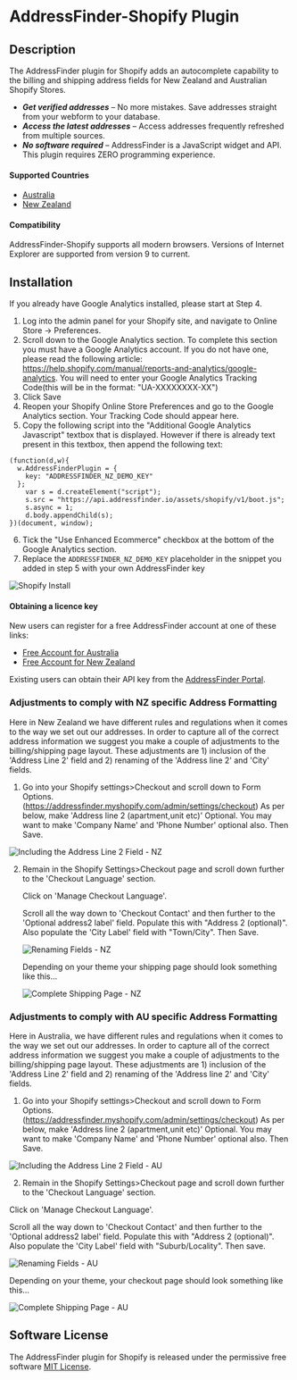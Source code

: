 # AddressFinder-Shopify Plugin

## Description
The AddressFinder plugin for Shopify adds an autocomplete capability to the billing and shipping address fields for New Zealand
and Australian Shopify Stores.

* ***Get verified addresses*** – No more mistakes. Save addresses straight from your
  webform to your database.
* ***Access the latest addresses*** – Access addresses frequently refreshed from
  multiple sources.
* ***No software required*** – AddressFinder is a JavaScript widget and API. This
  plugin requires ZERO programming experience.

#### Supported Countries

* [Australia](https://addressfinder.com.au/)
* [New Zealand](https://addressfinder.nz/)

#### Compatibility
AddressFinder-Shopify supports all modern browsers. Versions of Internet Explorer are supported from version 9 to current.

## Installation
If you already have Google Analytics installed, please start at Step 4.

1. Log into the admin panel for your Shopify site, and navigate to Online Store -> Preferences.
2. Scroll down to the Google Analytics section. To complete this section you must have a Google Analytics account. If you do not have one, please read the following article: https://help.shopify.com/manual/reports-and-analytics/google-analytics. You will need to enter your Google Analytics Tracking Code(this will be in the format: "UA-XXXXXXXX-XX")
3. Click Save
4. Reopen your Shopify Online Store Preferences and go to the Google Analytics section. Your Tracking Code should appear here.
5. Copy the following script into the "Additional Google Analytics Javascript" textbox that is displayed. However if there is already text present in this textbox, then append the following text:

  ```
  (function(d,w){
    w.AddressFinderPlugin = {
      key: "ADDRESSFINDER_NZ_DEMO_KEY"
    };
      var s = d.createElement("script");
      s.src = "https://api.addressfinder.io/assets/shopify/v1/boot.js";
      s.async = 1;
      d.body.appendChild(s);
  })(document, window);
  ```
6. Tick the "Use Enhanced Ecommerce" checkbox at the bottom of the Google Analytics section.
7. Replace the `ADDRESSFINDER_NZ_DEMO_KEY` placeholder in the snippet you added in step 5 with your own AddressFinder key

  ![Shopify Install](/assets/shopify-install.png)

#### Obtaining a licence key

New users can register for a free AddressFinder account at one of these links:
* [Free Account for Australia](https://portal.addressfinder.io/signup/au/free)
* [Free Account for New Zealand](https://portal.addressfinder.io/signup/nz/free)

Existing users can obtain their API key from the
[AddressFinder Portal](https://portal.addressfinder.io/).

### Adjustments to comply with NZ specific Address Formatting
Here in New Zealand we have different rules and regulations when it comes to the way we set out our addresses. In order to capture all of the correct address information we suggest you make a couple of adjustments to the billing/shipping page layout. These adjustments are 1) inclusion of the 'Address Line 2' field and 2) renaming of the 'Address line 2' and 'City' fields.

1. Go into your Shopify settings>Checkout and scroll down to Form Options. (https://addressfinder.myshopify.com/admin/settings/checkout) As per below, make 'Address line 2 (apartment,unit etc)' Optional. You may want to make 'Company Name' and 'Phone Number' optional also. Then Save.

  ![Including the Address Line 2 Field - NZ](/assets/nz-enable-address-fields.png)

2. Remain in the Shopify Settings>Checkout page and scroll down further to the 'Checkout Language' section.

   Click on 'Manage Checkout Language'.

   Scroll all the way down to 'Checkout Contact' and then further to the 'Optional address2 label' field. Populate this with "Address 2 (optional)". Also populate the 'City Label' field with "Town/City". Then Save.

    ![Renaming Fields - NZ](/assets/nz-rename-fields.png)

    Depending on your theme your shipping page should look something like this...

      ![Complete Shipping Page - NZ](/assets/nz-complete-shipping-page.png)

### Adjustments to comply with AU specific Address Formatting
Here in Australia, we have different rules and regulations when it comes to the way we set out our addresses. In order to capture all of the correct address information we suggest you make a couple of adjustments to the billing/shipping page layout. These adjustments are 1) inclusion of the 'Address Line 2' field and 2) renaming of the 'Address line 2' and 'City' fields.

1) Go into your Shopify settings>Checkout and scroll down to Form Options. (https://addressfinder.myshopify.com/admin/settings/checkout) As per below, make 'Address line 2 (apartment,unit etc)' Optional. You may want to make 'Company Name' and 'Phone Number' optional also. Then Save.

  ![Including the Address Line 2 Field - AU](/assets/au-enable-address-fields.png)

2) Remain in the Shopify Settings>Checkout page and scroll down further to the 'Checkout Language' section.

Click on 'Manage Checkout Language'.

Scroll all the way down to 'Checkout Contact' and then further to the 'Optional address2 label' field. Populate this with "Address 2 (optional)". Also populate the 'City Label' field with "Suburb/Locality". Then save.

  ![Renaming Fields - AU](/assets/au-rename-fields.png)

Depending on your theme, your checkout page should look something like this...

  ![Complete Shipping Page - AU](/assets/au-complete-shipping-page.png)

## Software License

The AddressFinder plugin for Shopify is released under the permissive free software [MIT License](https://github.com/AbleTech/addressfinder-shopify/blob/master/LICENCE.md).
